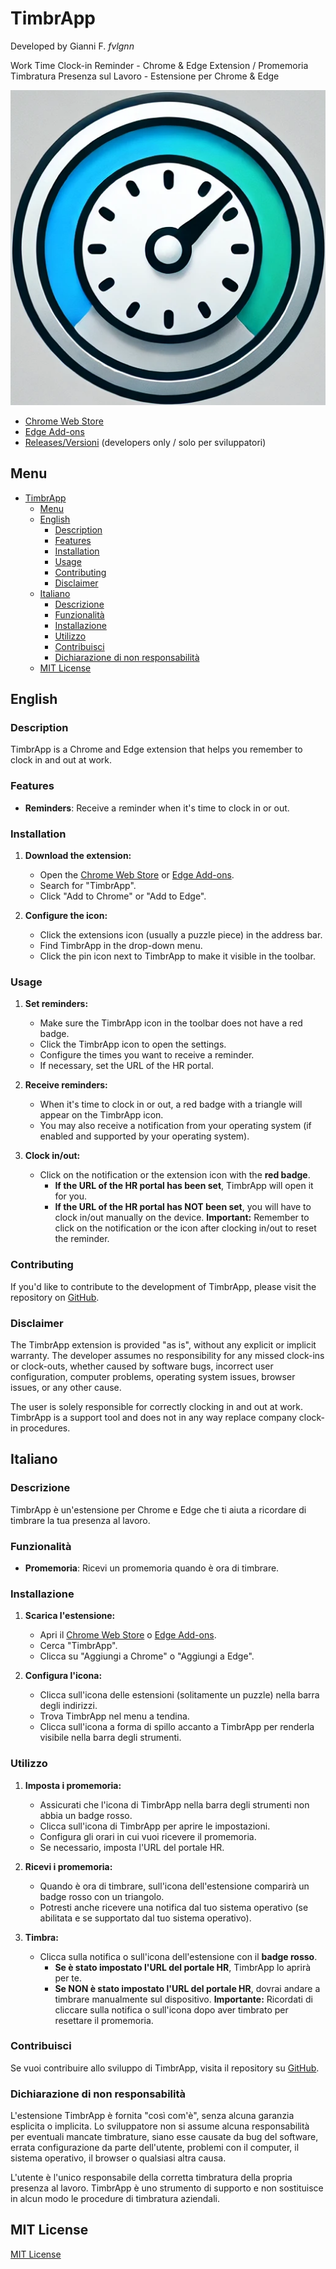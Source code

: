 # TimbrApp

Developed by Gianni F. _fvlgnn_

Work Time Clock-in Reminder - Chrome & Edge Extension / Promemoria Timbratura Presenza sul Lavoro - Estensione per Chrome & Edge

![TimbrApp](https://raw.githubusercontent.com/fvlgnn/timbrapp/main/timbrapp-logo.png "TimbrApp Logo")

- [Chrome Web Store](link-chrome-web-store)
- [Edge Add-ons](link-edge-addons)
- [Releases/Versioni](link-github-release) (developers only / solo per sviluppatori)


## Menu

- [TimbrApp](#timbrapp)
  - [Menu](#menu)
  - [English](#english)
    - [Description](#description)
    - [Features](#features)
    - [Installation](#installation)
    - [Usage](#usage)
    - [Contributing](#contributing)
    - [Disclaimer](#disclaimer)
  - [Italiano](#italiano)
    - [Descrizione](#descrizione)
    - [Funzionalità](#funzionalità)
    - [Installazione](#installazione)
    - [Utilizzo](#utilizzo)
    - [Contribuisci](#contribuisci)
    - [Dichiarazione di non responsabilità](#dichiarazione-di-non-responsabilità)
  - [MIT License](#mit-license)


## English

### Description

TimbrApp is a Chrome and Edge extension that helps you remember to clock in and out at work.

### Features

* **Reminders**: Receive a reminder when it's time to clock in or out.

### Installation

1.  **Download the extension:**

    * Open the [Chrome Web Store](https://www.google.com/url?sa=E&source=gmail&q=link-chrome-web-store) or [Edge Add-ons](https://www.google.com/url?sa=Esource=gmail&q=https://www.google.com/url?sa=E%26source=gmail%26q=link-edge-addons).
    * Search for "TimbrApp".
    * Click "Add to Chrome" or "Add to Edge".

2.  **Configure the icon:**

    * Click the extensions icon (usually a puzzle piece) in the address bar.
    * Find TimbrApp in the drop-down menu.
    * Click the pin icon next to TimbrApp to make it visible in the toolbar.

### Usage

1.  **Set reminders:**

    * Make sure the TimbrApp icon in the toolbar does not have a red badge.
    * Click the TimbrApp icon to open the settings.
    * Configure the times you want to receive a reminder.
    * If necessary, set the URL of the HR portal.

2.  **Receive reminders:**

    * When it's time to clock in or out, a red badge with a triangle will appear on the TimbrApp icon.
    * You may also receive a notification from your operating system (if enabled and supported by your operating system).

3.  **Clock in/out:**

    * Click on the notification or the extension icon with the **red badge**.
        * **If the URL of the HR portal has been set**, TimbrApp will open it for you.
        * **If the URL of the HR portal has NOT been set**, you will have to clock in/out manually on the device. **Important:** Remember to click on the notification or the icon after clocking in/out to reset the reminder.

### Contributing

If you'd like to contribute to the development of TimbrApp, please visit the repository on [GitHub](https://github.com/fvlgnn/timbrapp).

### Disclaimer

The TimbrApp extension is provided "as is", without any explicit or implicit warranty. The developer assumes no responsibility for any missed clock-ins or clock-outs, whether caused by software bugs, incorrect user configuration, computer problems, operating system issues, browser issues, or any other cause.

The user is solely responsible for correctly clocking in and out at work. TimbrApp is a support tool and does not in any way replace company clock-in procedures.


## Italiano

### Descrizione

TimbrApp è un'estensione per Chrome e Edge che ti aiuta a ricordare di timbrare la tua presenza al lavoro.

### Funzionalità

*   **Promemoria**: Ricevi un promemoria quando è ora di timbrare.

### Installazione

1.  **Scarica l'estensione:**

    * Apri il [Chrome Web Store](https://www.google.com/url?sa=E&source=gmail&q=link-chrome-web-store) o [Edge Add-ons](https://www.google.com/url?sa=Esource=gmail&q=link-edge-addons).
    * Cerca "TimbrApp".
    * Clicca su "Aggiungi a Chrome" o "Aggiungi a Edge".

2.  **Configura l'icona:**

    * Clicca sull'icona delle estensioni (solitamente un puzzle) nella barra degli indirizzi.
    * Trova TimbrApp nel menu a tendina.
    * Clicca sull'icona a forma di spillo accanto a TimbrApp per renderla visibile nella barra degli strumenti.

### Utilizzo

1.  **Imposta i promemoria:**

    * Assicurati che l'icona di TimbrApp nella barra degli strumenti non abbia un badge rosso.
    * Clicca sull'icona di TimbrApp per aprire le impostazioni.
    * Configura gli orari in cui vuoi ricevere il promemoria.
    * Se necessario, imposta l'URL del portale HR.

2.  **Ricevi i promemoria:**

    * Quando è ora di timbrare, sull'icona dell'estensione comparirà un badge rosso con un triangolo.
    * Potresti anche ricevere una notifica dal tuo sistema operativo (se abilitata e se supportato dal tuo sistema operativo).

3.  **Timbra:**

    * Clicca sulla notifica o sull'icona dell'estensione con il **badge rosso**.
        * **Se è stato impostato l'URL del portale HR**, TimbrApp lo aprirà per te.
        * **Se NON è stato impostato l'URL del portale HR**, dovrai andare a timbrare manualmente sul dispositivo. **Importante:** Ricordati di cliccare sulla notifica o sull'icona dopo aver timbrato per resettare il promemoria.

### Contribuisci

Se vuoi contribuire allo sviluppo di TimbrApp, visita il repository su [GitHub](https://github.com/fvlgnn/timbrapp).

### Dichiarazione di non responsabilità

L'estensione TimbrApp è fornita "così com'è", senza alcuna garanzia esplicita o implicita. Lo sviluppatore non si assume alcuna responsabilità per eventuali mancate timbrature, siano esse causate da bug del software, errata configurazione da parte dell'utente, problemi con il computer, il sistema operativo, il browser o qualsiasi altra causa.

L'utente è l'unico responsabile della corretta timbratura della propria presenza al lavoro. TimbrApp è uno strumento di supporto e non sostituisce in alcun modo le procedure di timbratura aziendali.


## MIT License

[MIT License](https://raw.githubusercontent.com/fvlgnn/timbrapp/main/LICENSE)

